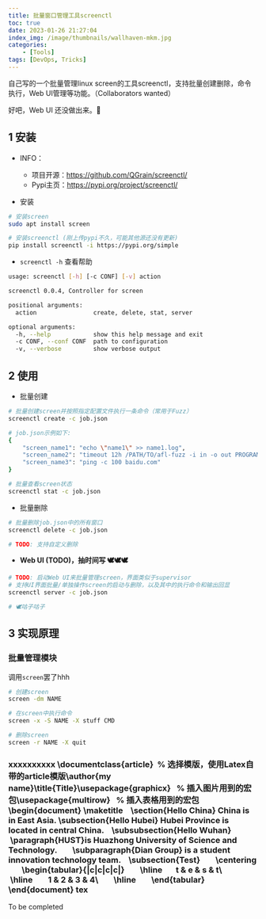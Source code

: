 ```yaml
---
title: 批量窗口管理工具screenctl
toc: true
date: 2023-01-26 21:27:04
index_img: /image/thumbnails/wallhaven-mkm.jpg
categories:
	- [Tools]
tags: [DevOps, Tricks]
---
```


自己写的一个批量管理linux screen的工具screenctl，支持批量创建删除，命令执行，Web UI管理等功能。（Collaborators wanted）

<!--more-->

好吧，Web UI 还没做出来。🤣

## 1 安装

- INFO：
  - 项目开源：https://github.com/QGrain/screenctl/
  - Pypi主页：https://pypi.org/project/screenctl/

- 安装

```bash
# 安装screen
sudo apt install screen

# 安装screenctl (刚上传pypi不久，可能其他源还没有更新)
pip install screenctl -i https://pypi.org/simple
```

- `screenctl -h` 查看帮助

```bash
usage: screenctl [-h] [-c CONF] [-v] action

screenctl 0.0.4, Controller for screen

positional arguments:
  action                create, delete, stat, server

optional arguments:
  -h, --help            show this help message and exit
  -c CONF, --conf CONF  path to configuration
  -v, --verbose         show verbose output
```

## 2 使用

- 批量创建

```bash
# 批量创建screen并按照指定配置文件执行一条命令（常用于Fuzz）
screenctl create -c job.json

# job.json示例如下: 
{
    "screen_name1": "echo \"name1\" >> name1.log",
    "screen_name2": "timeout 12h /PATH/TO/afl-fuzz -i in -o out PROGRAM ARGS @@",
    "screen_name3": "ping -c 100 baidu.com"
}

# 批量查看screen状态
screenctl stat -c job.json
```

- 批量删除

```bash
# 批量删除job.json中的所有窗口
screenctl delete -c job.json

# TODO: 支持自定义删除
```

- **Web UI (TODO)，抽时间写 🕊🕊🕊**

```bash
# TODO: 启动Web UI来批量管理screen，界面类似于supervisor
# 支持UI界面批量/单独操作screen的启动与删除，以及其中的执行命令和输出回显
screenctl server -c job.json

# 🕊咕子咕子
```

## 3 实现原理

### 批量管理模块

调用`screen`罢了hhh

```bash
# 创建screen
screen -dm NAME

# 在screen中执行命令
screen -x -S NAME -X stuff CMD

# 删除screen
screen -r NAME -X quit
```

### xxxxxxxxxx \documentclass{article}  % 选择模版，使用Latex自带的article模版\author{my name}\title{Title}\usepackage{graphicx}   % 插入图片用到的宏包\usepackage{multirow}   % 插入表格用到的宏包​\begin{document} \maketitle    \section{Hello China} China is in East Asia. ​\subsection{Hello Hubei} Hubei Province is located in central China.​    \subsubsection{Hello Wuhan}         \paragraph{HUST}is Huazhong University of Science and Technology.         \subparagraph{Dian Group} is a student innovation technology team.​    \subsection{Test}        \centering        \begin{tabular}{|c|c|c|c|}         \hline         t & e & s & t\\         \hline         1 & 2 & 3 & 4\\         \hline         \end{tabular}​\end{document} tex

To be completed